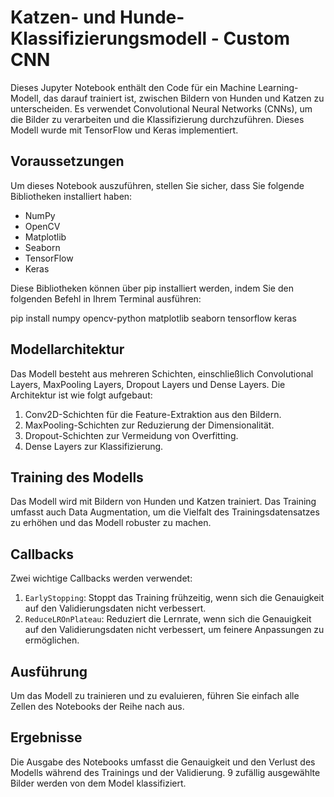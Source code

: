 # Katzen- und Hunde-Klassifizierungsmodell - Custom CNN

Dieses Jupyter Notebook enthält den Code für ein Machine Learning-Modell, das darauf trainiert ist, zwischen Bildern von Hunden und Katzen zu unterscheiden. Es verwendet Convolutional Neural Networks (CNNs), um die Bilder zu verarbeiten und die Klassifizierung durchzuführen. Dieses Modell wurde mit TensorFlow und Keras implementiert.

## Voraussetzungen

Um dieses Notebook auszuführen, stellen Sie sicher, dass Sie folgende Bibliotheken installiert haben:
- NumPy
- OpenCV
- Matplotlib
- Seaborn
- TensorFlow
- Keras

Diese Bibliotheken können über pip installiert werden, indem Sie den folgenden Befehl in Ihrem Terminal ausführen:

pip install numpy opencv-python matplotlib seaborn tensorflow keras

## Modellarchitektur

Das Modell besteht aus mehreren Schichten, einschließlich Convolutional Layers, MaxPooling Layers, Dropout Layers und Dense Layers. Die Architektur ist wie folgt aufgebaut:
1. Conv2D-Schichten für die Feature-Extraktion aus den Bildern.
2. MaxPooling-Schichten zur Reduzierung der Dimensionalität.
3. Dropout-Schichten zur Vermeidung von Overfitting.
4. Dense Layers zur Klassifizierung.

## Training des Modells

Das Modell wird mit Bildern von Hunden und Katzen trainiert. Das Training umfasst auch Data Augmentation, um die Vielfalt des Trainingsdatensatzes zu erhöhen und das Modell robuster zu machen.

## Callbacks

Zwei wichtige Callbacks werden verwendet:
1. `EarlyStopping`: Stoppt das Training frühzeitig, wenn sich die Genauigkeit auf den Validierungsdaten nicht verbessert.
2. `ReduceLROnPlateau`: Reduziert die Lernrate, wenn sich die Genauigkeit auf den Validierungsdaten nicht verbessert, um feinere Anpassungen zu ermöglichen.

## Ausführung

Um das Modell zu trainieren und zu evaluieren, führen Sie einfach alle Zellen des Notebooks der Reihe nach aus.

## Ergebnisse

Die Ausgabe des Notebooks umfasst die Genauigkeit und den Verlust des Modells während des Trainings und der Validierung.
9 zufällig ausgewählte Bilder werden von dem Model klassifiziert.
